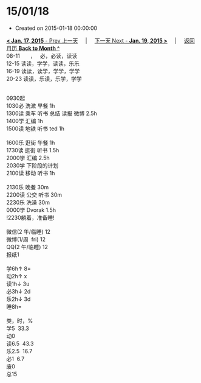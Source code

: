 # 15/01/18

- Created on 2015-01-18 00:00:00

[**< Jan. 17, 2015** - Prev 上一天](/lifelogs/2015/01/d17.md) &nbsp; &nbsp; | &nbsp; &nbsp; [下一天 Next - **Jan. 19, 2015 >**](/lifelogs/2015/01/d19.md) &nbsp; &nbsp; |  &nbsp; &nbsp; [返回月历 **Back to Month ^**](/lifelogs/2015/01/index.md)
<br/>08-11       ，   必，必读，读读<br/>12-15 读读，学学，读读，乐乐<br/>16-19 读读，读学，学学，学学<br/>20-23 读读，乐读，乐学，学学<div><br/></div>0930起<br/>1030必 洗漱 早餐 1h<br/>1300读 乘车 听书 总结 读报 微博 2.5h<br/>1400学 汇编 1h</div><div>1500读 地铁 听书 ted 1h</div><div><br/></div><div>1600乐 逛街 午餐 1h</div><div>1730读 逛街 听书 1.5h</div><div>2000学 汇编 2.5h</div><div>2030学 下阶段的计划</div><div>2100读 移动 听书 1h<br/><br/></div><div>2130乐 晚餐 30m<br/>2200读 公交 听书 30m<br/>2230乐 洗澡 30m</div><div>0000学 Dvorak 1.5h<br/>!2230躺着，准备睡!<div><br/></div>微信(2 午/临睡) 12<br/>微博(1/周  fri) 12<br/>QQ(2 午/临睡) 12<br/>报纸1<div><br/></div>学6h↑ 8=<br/>动2h↑ x<br/>读1h↓ 3u<br/>必3h↓ 2d<br/>乐2h↓ 3d<br/>睡8h=<div><br/></div>类，时，%<br/>学5  33.3<br/>动0<br/>读6.5  43.3<br/>乐2.5  16.7<br/>必1  6.7<br/>废0<br/>总15</div>

